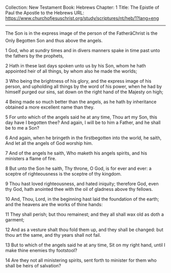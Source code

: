 Collection: New Testament
Book: Hebrews
Chapter: 1
Title: The Epistle of Paul the Apostle to the Hebrews
URL: https://www.churchofjesuschrist.org/study/scriptures/nt/heb/1?lang=eng

---

The Son is in the express image of the person of the FatherâChrist is the Only Begotten Son and thus above the angels.

1 God, who at sundry times and in divers manners spake in time past unto the fathers by the prophets,

2 Hath in these last days spoken unto us by his Son, whom he hath appointed heir of all things, by whom also he made the worlds;

3 Who being the brightness of his glory, and the express image of his person, and upholding all things by the word of his power, when he had by himself purged our sins, sat down on the right hand of the Majesty on high;

4 Being made so much better than the angels, as he hath by inheritance obtained a more excellent name than they.

5 For unto which of the angels said he at any time, Thou art my Son, this day have I begotten thee? And again, I will be to him a Father, and he shall be to me a Son?

6 And again, when he bringeth in the firstbegotten into the world, he saith, And let all the angels of God worship him.

7 And of the angels he saith, Who maketh his angels spirits, and his ministers a flame of fire.

8 But unto the Son he saith, Thy throne, O God, is for ever and ever: a sceptre of righteousness is the sceptre of thy kingdom.

9 Thou hast loved righteousness, and hated iniquity; therefore God, even thy God, hath anointed thee with the oil of gladness above thy fellows.

10 And, Thou, Lord, in the beginning hast laid the foundation of the earth; and the heavens are the works of thine hands:

11 They shall perish; but thou remainest; and they all shall wax old as doth a garment;

12 And as a vesture shalt thou fold them up, and they shall be changed: but thou art the same, and thy years shall not fail.

13 But to which of the angels said he at any time, Sit on my right hand, until I make thine enemies thy footstool?

14 Are they not all ministering spirits, sent forth to minister for them who shall be heirs of salvation?
